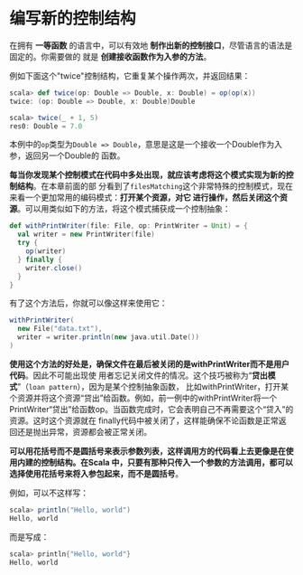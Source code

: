 编写新的控制结构
===================================================================================
在拥有 **一等函数** 的语言中，可以有效地 **制作出新的控制接口**，尽管语言的语法是固定的。你需要做的
就是 **创建接收函数作为入参的方法**。

例如下面这个"twice"控制结构，它重复某个操作两次，并返回结果：
```scala
scala> def twice(op: Double => Double, x: Double) = op(op(x))
twice: (op: Double => Double, x: Double)Double

scala> twice(_ + 1, 5)
res0: Double = 7.0
```
本例中的`op`类型为`Double => Double`，意思是这是一个接收一个Double作为入参，返回另一个Double的
函数。

**每当你发现某个控制模式在代码中多处出现，就应该考虑将这个模式实现为新的控制结构**。在本章前面的部
分看到了`filesMatching`这个非常特殊的控制模式，现在来看一个更加常用的编码模式：**打开某个资源，对它
进行操作，然后关闭这个资源**。可以用类似如下的方法，将这个模式捕获成一个控制抽象：
```scala
def withPrintWriter(file: File, op: PrintWriter ⇒ Unit) = {
  val writer = new PrintWriter(file)
  try {
    op(writer)
  } finally {
    writer.close()
  }
}
```
有了这个方法后，你就可以像这样来使用它：
```scala
withPrintWriter(
  new File("data.txt"),
  writer ⇒ writer.println(new java.util.Date())
)
```
**使用这个方法的好处是，确保文件在最后被关闭的是withPrintWriter而不是用户代码**。因此不可能出现使
用者忘记关闭文件的情况。这个技巧被称为“**贷出模式**”（`loan pattern`），因为是某个控制抽象函数，
比如withPrintWriter，打开某个资源并将这个资源“贷出”给函数。例如，前一例中的withPrintWriter将一个
PrintWriter“贷出”给函数op。当函数完成时，它会表明自己不再需要这个“贷入”的资源。这时这个资源就在
finally代码中被关闭了，这样能确保不论函数是正常返回还是抛出异常，资源都会被正常关闭。

**可以用花括号而不是圆括号来表示参数列表，这样调用方的代码看上去更像是在使用内建的控制结构。在Scala
中，只要有那种只传入一个参数的方法调用，都可以选择使用花括号来将入参包起来，而不是圆括号**。

例如，可以不这样写：
```scala
scala> println("Hello, world")
Hello, world
```
而是写成：
```scala
scala> println{"Hello, world"}
Hello, world
```





